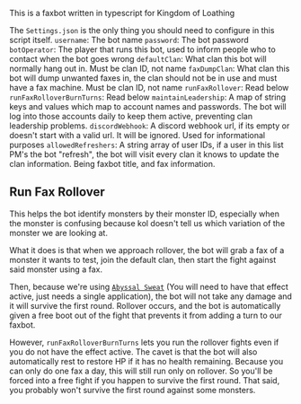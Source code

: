 This is a faxbot written in typescript for Kingdom of Loathing

The `Settings.json` is the only thing you should need to configure in this script itself.
`username`: The bot name
`password`: The bot password
`botOperator`: The player that runs this bot, used to inform people who to contact when the bot goes wrong
`defaultClan`: What clan this bot will normally hang out in. Must be clan ID, not name
`faxDumpClan`: What clan this bot will dump unwanted faxes in, the clan should not be in use and must have a fax machine. Must be clan ID, not name
`runFaxRollover`: Read below
`runFaxRolloverBurnTurns`: Read below
`maintainLeadership`: A map of string keys and values which map to account names and passwords. The bot will log into those accounts daily to keep them active, preventing clan leadership problems.
`discordWebhook`: A discord webhook url, if its empty or doesn't start with a valid url. It will be ignored. Used for informational purposes
`allowedRefreshers`: A string array of user IDs, if a user in this list PM's the bot "refresh", the bot will visit every clan it knows to update the clan information. Being faxbot title, and fax information.

## Run Fax Rollover

This helps the bot identify monsters by their monster ID, especially when the monster is confusing because kol doesn't tell us which variation of the monster we are looking at.

What it does is that when we approach rollover, the bot will grab a fax of a monster it wants to test, join the default clan, then start the fight against said monster using a fax.

Then, because we're using [`Abyssal Sweat`](https://kol.coldfront.net/thekolwiki/index.php/Abyssal_Sweat) (You will need to have that effect active, just needs a single application), the bot will not take any damage and it will survive the first round.
Rollover occurs, and the bot is automatically given a free boot out of the fight that prevents it from adding a turn to our faxbot.

However, `runFaxRolloverBurnTurns` lets you run the rollover fights even if you do not have the effect active. The cavet is that the bot will also automatically rest to restore HP if it has no health remaining.
Because you can only do one fax a day, this will still run only on rollover. So you'll be forced into a free fight if you happen to survive the first round.
That said, you probably won't survive the first round against some monsters.
